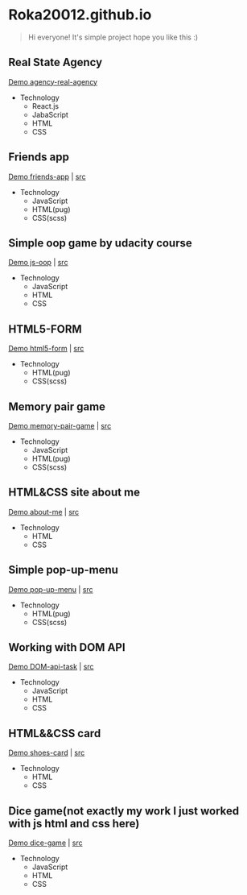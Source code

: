 # Roka20012.github.io
> Hi everyone! It's simple project hope you like this :)

## Real State Agency
[Demo agency-real-agency](https://arcane-cliffs-75023.herokuapp.com/)
- Technology
    - React.js
    - JabaScript
    - HTML
    - CSS

## Friends app
[Demo friends-app](https://roka20012.github.io/friends-app/) | [src](https://github.com/Roka20012/Roka20012.github.io/tree/master/friends-app)
- Technology
    - JavaScript
    - HTML(pug)
    - CSS(scss)

## Simple oop game by udacity course
[Demo js-oop](https://roka20012.github.io/js-oop/) | [src](https://github.com/Roka20012/Roka20012.github.io/tree/master/js-oop)
- Technology
    - JavaScript
    - HTML
    - CSS

## HTML5-FORM
[Demo html5-form](https://roka20012.github.io/html5-form/) | [src](https://github.com/Roka20012/Roka20012.github.io/tree/master/html5-form)
- Technology
    - HTML(pug)
    - CSS(scss)

## Memory pair game
[Demo memory-pair-game](https://roka20012.github.io/memory-pair-game/) | [src](https://github.com/Roka20012/Roka20012.github.io/tree/master/memory-pair-game)
- Technology
    - JavaScript
    - HTML(pug)
    - CSS(scss)

## HTML&CSS site about me
[Demo about-me](https://roka20012.github.io/about-me/) | [src](https://github.com/Roka20012/Roka20012.github.io/tree/master/about-me)
- Technology
    - HTML
    - CSS

## Simple pop-up-menu 
[Demo pop-up-menu](https://roka20012.github.io/pop-up-menu/) | [src](https://github.com/Roka20012/Roka20012.github.io/tree/master/pop-up-menu)
- Technology
    - HTML(pug)
    - CSS(scss)

## Working with DOM API
[Demo DOM-api-task](https://roka20012.github.io/dom_practical_task/) | [src](https://github.com/Roka20012/Roka20012.github.io/tree/master/dom_practical_task) 
- Technology
    - JavaScript
    - HTML
    - CSS

## HTML&&CSS card
[Demo shoes-card](https://roka20012.github.io/shoes-card/) | [src](https://github.com/Roka20012/Roka20012.github.io/tree/master/shoes-card) 
- Technology
    - HTML
    - CSS

## Dice game(not exactly my work I just worked with js html and css here)
[Demo dice-game](https://roka20012.github.io/dice-game/) | [src](https://github.com/Roka20012/Roka20012.github.io/tree/master/dice-game)
- Technology
    - JavaScript
    - HTML
    - CSS
  
